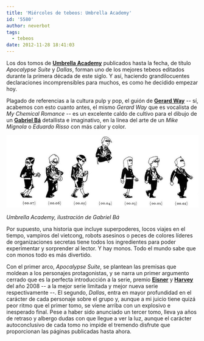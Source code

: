 ```yaml
---
title: 'Miércoles de tebeos: Umbrella Academy'
id: '5580'
author: neverbot
tags:
  - tebeos
date: 2012-11-28 18:41:03
---
```


Los dos tomos de [**Umbrella Academy**](http://en.wikipedia.org/wiki/Umbrella_Academy) publicados hasta la fecha, de título _Apocalypse Suite_ y _Dallas_, forman uno de los mejores tebeos editados durante la primera década de este siglo. Y así, haciendo grandilocuentes declaraciones incomprensibles para muchos, es como he decidido empezar hoy.

Plagado de referencias a la cultura pulp y pop, el guión de [**Gerard Way**](http://en.wikipedia.org/wiki/Gerard_Way) -- sí, acabemos con esto cuanto antes, el mismo _Gerard Way_ que es vocalista de _My Chemical Romance_ -- es un excelente caldo de cultivo para el dibujo de un [**Gabriel Bá**](http://en.wikipedia.org/wiki/Gabriel_B%C3%A1) detallista e imaginativo, en la línea del arte de un _Mike Mignola_ o _Eduardo Risso_ con más calor y color.

![](./miercoles-de-tebeos-umbrella-academy/umbrella_academy_gabriel_ba.jpg "Umbrella Academy, ilustración de Gabriel Bá")

_Umbrella Academy, ilustración de Gabriel Bá_

Por supuesto, una historia que incluye superpoderes, locos viajes en el tiempo, vampiros del vietcong, robots asesinos o peces de colores líderes de organizaciones secretas tiene todos los ingredientes para poder experimentar y sorprender al lector. Y hay monos. Todo el mundo sabe que con monos todo es más divertido.

Con el primer arco, _Apocalypse Suite_, se plantean las premisas que moldean a los personajes protagonistas, y se narra un primer argumento cerrado que es la perfecta introducción a la serie, premio [**Eisner**](http://en.wikipedia.org/wiki/Eisner_Award) y [**Harvey**](http://en.wikipedia.org/wiki/Harvey_Award) del año 2008 -- a la mejor serie limitada y mejor nueva serie respectivamente --. El segundo, _Dallas_, entra en mayor profundidad en el carácter de cada personaje sobre el grupo y, aunque a mi juicio tiene quizá peor ritmo que el primer tomo, se viene arriba con un explosivo e inesperado final. Pese a haber sido anunciado un tercer tomo, lleva ya años de retraso y albergo dudas con que llegue a ver la luz, aunque el carácter autoconclusivo de cada tomo no impide el tremendo disfrute que proporcionan las páginas publicadas hasta ahora.